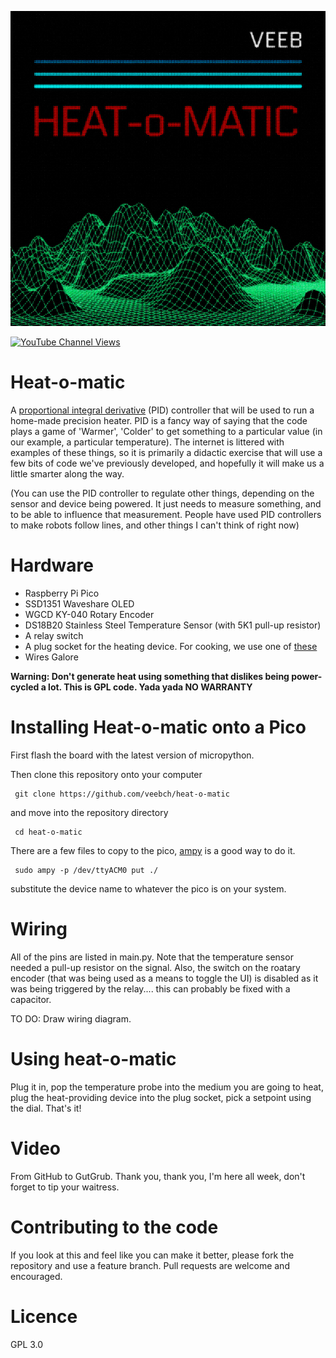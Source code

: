 ![An abandoned (for now) splashpage design](/heatomatic.jpg)

[![YouTube Channel Views](https://img.shields.io/youtube/channel/views/UCz5BOU9J9pB_O0B8-rDjCWQ?label=YouTube&style=social)](https://www.youtube.com/channel/UCz5BOU9J9pB_O0B8-rDjCWQ)

# Heat-o-matic

A [proportional integral derivative](https://en.wikipedia.org/wiki/PID_controller) (PID) controller that will be used to run a home-made precision heater. PID is a fancy way of saying that the code plays a game of 'Warmer', 'Colder' to get something to a particular value (in our example, a particular temperature). The internet is littered with examples of these things, so it is primarily a didactic exercise that will use a few bits of code we've previously developed, and hopefully it will make us a little smarter along the way.

(You can use the PID controller to regulate other things, depending on the sensor and device being powered. It just needs to measure something, and to be able to influence that measurement. People have used PID controllers to make robots follow lines, and other things I can't think of right now)

# Hardware

- Raspberry Pi Pico 
- SSD1351 Waveshare OLED 
- WGCD KY-040 Rotary Encoder
- DS18B20 Stainless Steel Temperature Sensor (with 5K1 pull-up resistor)
- A relay switch
- A plug socket for the heating device. For cooking, we use one of [these](https://www.galaxus.ch/de/s2/product/rommelsbacher-ts1502-wasserkocher-8406453?supplier=406802)
- Wires Galore

**Warning: Don't generate heat using something that dislikes being power-cycled a lot. This is GPL code. Yada yada NO WARRANTY**

# Installing Heat-o-matic onto a Pico

First flash the board with the latest version of micropython. 

Then clone this repository onto your computer

     git clone https://github.com/veebch/heat-o-matic

and move into the repository directory

     cd heat-o-matic

There are a few files to copy to the pico, [ampy](https://learn.adafruit.com/micropython-basics-load-files-and-run-code/install-ampy) is a good way to do it.

     sudo ampy -p /dev/ttyACM0 put ./
     
substitute the device name to whatever the pico is on your system.

# Wiring

All of the pins are listed in main.py. Note that the temperature sensor needed a pull-up resistor on the signal. Also, the switch on the roatary encoder (that was being used as a means to toggle the UI) is disabled as it was being triggered by the relay.... this can probably be fixed with a capacitor. 

TO DO: Draw wiring diagram.

# Using heat-o-matic

Plug it in, pop the temperature probe into the medium you are going to heat, plug the heat-providing device into the plug socket, pick a setpoint using the dial. That's it!

# Video 

From GitHub to GutGrub. Thank you, thank you, I'm here all week, don't forget to tip your waitress.

# Contributing to the code

If you look at this and feel like you can make it better, please fork the repository and use a feature branch. Pull requests are welcome and encouraged.

# Licence 
GPL 3.0
